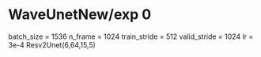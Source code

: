 # WaveUnetNew/exp 0

batch_size = 1536
n_frame = 1024
train_stride = 512
valid_stride = 1024
lr = 3e-4
Resv2Unet(6,64,15,5)